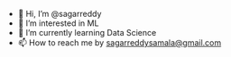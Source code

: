 - 👋 Hi, I’m @sagarreddy
- 👀 I’m interested in ML
- 🌱 I’m currently learning Data Science
- 📫 How to reach me by sagarreddysamala@gmail.com

<!---
sagarreddy36/sagarreddy36 is a ✨ special ✨ repository because its `README.md` (this file) appears on your GitHub profile.
You can click the Preview link to take a look at your changes.
--->
